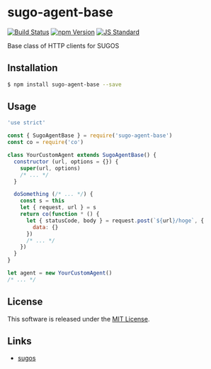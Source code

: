 sugo-agent-base
==========

<!---
This file is generated by ape-tmpl. Do not update manually.
--->

<!-- Badge Start -->
<a name="badges"></a>

[![Build Status][bd_travis_com_shield_url]][bd_travis_com_url]
[![npm Version][bd_npm_shield_url]][bd_npm_url]
[![JS Standard][bd_standard_shield_url]][bd_standard_url]

[bd_repo_url]: https://github.com/realglobe-Inc/sugo-agent-base
[bd_travis_url]: http://travis-ci.org/realglobe-Inc/sugo-agent-base
[bd_travis_shield_url]: http://img.shields.io/travis/realglobe-Inc/sugo-agent-base.svg?style=flat
[bd_travis_com_url]: http://travis-ci.com/realglobe-Inc/sugo-agent-base
[bd_travis_com_shield_url]: https://api.travis-ci.com/realglobe-Inc/sugo-agent-base.svg?token=aeFzCpBZebyaRijpCFmm
[bd_license_url]: https://github.com/realglobe-Inc/sugo-agent-base/blob/master/LICENSE
[bd_codeclimate_url]: http://codeclimate.com/github/realglobe-Inc/sugo-agent-base
[bd_codeclimate_shield_url]: http://img.shields.io/codeclimate/github/realglobe-Inc/sugo-agent-base.svg?style=flat
[bd_codeclimate_coverage_shield_url]: http://img.shields.io/codeclimate/coverage/github/realglobe-Inc/sugo-agent-base.svg?style=flat
[bd_gemnasium_url]: https://gemnasium.com/realglobe-Inc/sugo-agent-base
[bd_gemnasium_shield_url]: https://gemnasium.com/realglobe-Inc/sugo-agent-base.svg
[bd_npm_url]: http://www.npmjs.org/package/sugo-agent-base
[bd_npm_shield_url]: http://img.shields.io/npm/v/sugo-agent-base.svg?style=flat
[bd_standard_url]: http://standardjs.com/
[bd_standard_shield_url]: https://img.shields.io/badge/code%20style-standard-brightgreen.svg

<!-- Badge End -->


<!-- Description Start -->
<a name="description"></a>

Base class of HTTP clients for SUGOS

<!-- Description End -->


<!-- Overview Start -->
<a name="overview"></a>



<!-- Overview End -->


<!-- Sections Start -->
<a name="sections"></a>

<!-- Section from "doc/guides/01.Installation.md.hbs" Start -->

<a name="section-doc-guides-01-installation-md"></a>
Installation
-----

```bash
$ npm install sugo-agent-base --save
```


<!-- Section from "doc/guides/01.Installation.md.hbs" End -->

<!-- Section from "doc/guides/02.Usage.md.hbs" Start -->

<a name="section-doc-guides-02-usage-md"></a>
Usage
---------

```javascript
'use strict'

const { SugoAgentBase } = require('sugo-agent-base')
const co = require('co')

class YourCustomAgent extends SugoAgentBase() {
  constructor (url, options = {}) {
    super(url, options)
    /* ... */
  }

  doSomething (/* ... */) {
    const s = this
    let { request, url } = s
    return co(function * () {
      let { statusCode, body } = request.post(`${url}/hoge`, {
        data: {}
      })
      /* ... */
    })
  }
}

let agent = new YourCustomAgent()
/* ... */

```


<!-- Section from "doc/guides/02.Usage.md.hbs" End -->


<!-- Sections Start -->


<!-- LICENSE Start -->
<a name="license"></a>

License
-------
This software is released under the [MIT License](https://github.com/realglobe-Inc/sugo-agent-base/blob/master/LICENSE).

<!-- LICENSE End -->


<!-- Links Start -->
<a name="links"></a>

Links
------

+ [sugos][sugos_url]

[sugos_url]: https://github.com/realglobe-Inc/sugos

<!-- Links End -->
